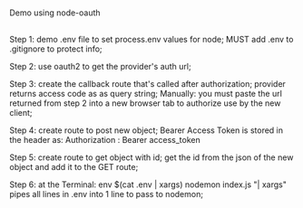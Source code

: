 #
Demo using node-oauth

##
Step 1: demo .env file to set process.env values for node; MUST add .env to .gitignore to protect info;

Step 2: use oauth2 to get the provider's auth url;

Step 3: create the callback route that's called after authorization; provider returns access code as as query string;
Manually: you must paste the url returned from step 2 into a new browser tab to authorize use by the new client;

Step 4: create route to post new object; Bearer Access Token is stored in the header as: Authorization : Bearer access_token

Step 5: create route to get object with id; get the id from the json of the new object and add it to the GET route;

Step 6: at the Terminal: env $(cat .env | xargs) nodemon index.js
"| xargs" pipes all lines in .env into 1 line to pass to nodemon;
